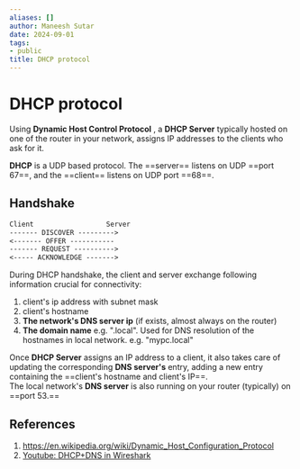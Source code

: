```yaml
---
aliases: []
author: Maneesh Sutar
date: 2024-09-01
tags:
- public
title: DHCP protocol
---
```


# DHCP protocol

Using **Dynamic Host Control Protocol** , a **DHCP Server** typically hosted on one of the router in your network, assigns IP addresses to the clients who ask for it.

**DHCP** is a UDP based protocol. The ==server== listens on UDP ==port 67==, and the ==client== listens on UDP port ==68==.

## Handshake

````txt
Client                  Server
------- DISCOVER --------->
<------- OFFER -----------
------- REQUEST ---------->
<----- ACKNOWLEDGE ------->
````

During DHCP handshake, the client and server exchange following information crucial for connectivity:

1. client's ip address with subnet mask
1. client's hostname
1. **The network's DNS server ip** (if exists, almost always on the router)
1. **The domain name** e.g. ".local". Used for DNS resolution of the hostnames in local network. e.g. "mypc.local"

Once **DHCP Server** assigns an IP address to a client, it also takes care of updating the corresponding **DNS server's** entry, adding a new entry containing the ==client's hostname and client's IP==.  
The local network's **DNS server** is also running on your router (typically) on ==port 53.==

## References

1. <https://en.wikipedia.org/wiki/Dynamic_Host_Configuration_Protocol>
1. [Youtube: DHCP+DNS in Wireshark](https://youtu.be/FYcO4ZshG8Q)
